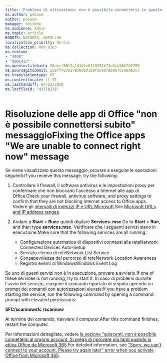 ```yaml
---
title: 'Problema di attivazione: non è possibile connettersi in questo momento'
ms.author: pebaum
author: pebaum
manager: mnirkhe
ms.audience: Admin
ms.topic: article
ROBOTS: NOINDEX, NOFOLLOW
localization_priority: Normal
ms.collection: Adm_O365
ms.custom:
- "3408"
- "9001423"
ms.openlocfilehash: 56accf68f2cf41dbe6119281b74e2cb56b702789
ms.sourcegitcommit: 55eff703a17e500681d8fa6a87eb067019ade3cc
ms.translationtype: MT
ms.contentlocale: it-IT
ms.lasthandoff: 04/22/2020
ms.locfileid: "43716176"
---
```

# <a name="fixing-the-office-apps-we-are-unable-to-connect-right-now-message"></a><span data-ttu-id="b9fab-102">Risoluzione delle app di Office "non è possibile connettersi subito" messaggio</span><span class="sxs-lookup"><span data-stu-id="b9fab-102">Fixing the Office apps "We are unable to connect right now" message</span></span>

<span data-ttu-id="b9fab-103">Se viene visualizzato questo messaggio, provare a eseguire le operazioni seguenti:</span><span class="sxs-lookup"><span data-stu-id="b9fab-103">If you receive this message, try the following:</span></span>

1. <span data-ttu-id="b9fab-104">Controllare il firewall, il software antivirus e le impostazioni proxy per confermare che non bloccano l'accesso a Internet alle app di Office.</span><span class="sxs-lookup"><span data-stu-id="b9fab-104">Check your firewall, antivirus software, and proxy settings to confirm that they are not blocking Internet access to Office apps.</span></span> <span data-ttu-id="b9fab-105">Vedere gli [intervalli di indirizzi IP e URL Microsoft](https://docs.microsoft.com/office365/enterprise/urls-and-ip-address-ranges).</span><span class="sxs-lookup"><span data-stu-id="b9fab-105">See [Microsoft URLs and IP address ranges](https://docs.microsoft.com/office365/enterprise/urls-and-ip-address-ranges).</span></span>

2. <span data-ttu-id="b9fab-106">Andare a **Start** > **Run**e quindi digitare **Services. msc**.</span><span class="sxs-lookup"><span data-stu-id="b9fab-106">Go to **Start** > **Run**, and then type **services.msc**.</span></span> <span data-ttu-id="b9fab-107">Verificare che i seguenti servizi siano in esecuzione:</span><span class="sxs-lookup"><span data-stu-id="b9fab-107">Make sure that the following services are all running:</span></span>
    - <span data-ttu-id="b9fab-108">Configurazione automatica di dispositivi connessi alla rete</span><span class="sxs-lookup"><span data-stu-id="b9fab-108">Network Connected Devices Auto-Setup</span></span>
    - <span data-ttu-id="b9fab-109">Servizio elenco di rete</span><span class="sxs-lookup"><span data-stu-id="b9fab-109">Network List Service</span></span>
    - <span data-ttu-id="b9fab-110">Consapevolezza del percorso di rete</span><span class="sxs-lookup"><span data-stu-id="b9fab-110">Network Location Awareness</span></span>
    - <span data-ttu-id="b9fab-111">Registro eventi di Windows</span><span class="sxs-lookup"><span data-stu-id="b9fab-111">Windows Event Log</span></span>

<span data-ttu-id="b9fab-112">Se uno di questi servizi non è in esecuzione, provare a avviarlo.</span><span class="sxs-lookup"><span data-stu-id="b9fab-112">If one of these services is not running, try to start it.</span></span> <span data-ttu-id="b9fab-113">In caso di problemi durante l'avvio del servizio, eseguire il comando riportato di seguito aprendo un prompt dei comandi con autorizzazioni elevate:</span><span class="sxs-lookup"><span data-stu-id="b9fab-113">If you have a problem starting the service, run the following command by opening a command prompt with elevated permissions:</span></span>

<span data-ttu-id="b9fab-114">**SFC/scannow**</span><span class="sxs-lookup"><span data-stu-id="b9fab-114">**sfc /scannow**</span></span>

<span data-ttu-id="b9fab-115">Al termine del comando, riavviare il computer.</span><span class="sxs-lookup"><span data-stu-id="b9fab-115">After this command finishes, restart the computer.</span></span>

<span data-ttu-id="b9fab-116">Per informazioni dettagliate, vedere [la sezione "spiacenti, non è possibile connettersi al proprio account. Si prega di riprovare più tardi quando si attiva Office da Microsoft 365](https://docs.microsoft.com/office/troubleshoot/activation-installation/issue-when-activate-office-from-office-365).</span><span class="sxs-lookup"><span data-stu-id="b9fab-116">For detailed information, see ["Sorry, we can't connect to your account. Please try again later" error when you activate Office from Microsoft 365](https://docs.microsoft.com/office/troubleshoot/activation-installation/issue-when-activate-office-from-office-365).</span></span>